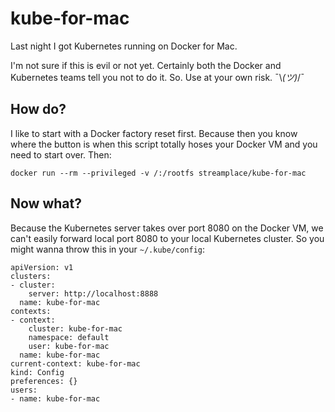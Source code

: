 
# kube-for-mac

Last night I got Kubernetes running on Docker for Mac.

I'm not sure if this is evil or not yet. Certainly both the Docker and Kubernetes teams tell you
not to do it. So. Use at your own risk. ¯\\_(ツ)_/¯

## How do?

I like to start with a Docker factory reset first. Because then you know where the button is when
this script totally hoses your Docker VM and you need to start over. Then:

```
docker run --rm --privileged -v /:/rootfs streamplace/kube-for-mac
```

## Now what?

Because the Kubernetes server takes over port 8080 on the Docker VM, we can't easily forward local
port 8080 to your local Kubernetes cluster. So you might wanna throw this in your `~/.kube/config`:

```
apiVersion: v1
clusters:
- cluster:
    server: http://localhost:8888
  name: kube-for-mac
contexts:
- context:
    cluster: kube-for-mac
    namespace: default
    user: kube-for-mac
  name: kube-for-mac
current-context: kube-for-mac
kind: Config
preferences: {}
users:
- name: kube-for-mac
```
